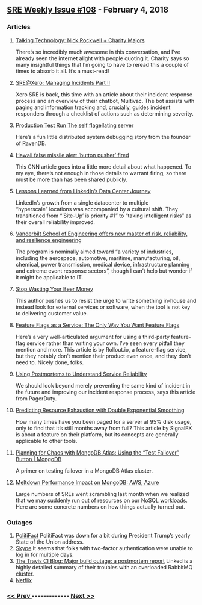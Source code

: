 ## [SRE Weekly Issue #108](https://sreweekly.com/sre-weekly-issue-108/) - February 4, 2018
### Articles

1. [Talking Technology: Nick Rockwell + Charity Majors](https://open.nytimes.com/talking-technology-nick-rockwell-charity-majors-2acad1690dcf)

    There’s so incredibly much awesome in this conversation, and I’ve already seen the internet alight with people quoting it. Charity says so many insightful things that I’m going to have to reread this a couple of times to absorb it all. It’s a must-read!
1. [SRE@Xero: Managing Incidents Part II](https://devblog.xero.com/sre-xero-managing-incidents-part-ii-224a6e06f426)

    Xero SRE is back, this time with an article about their incident response process and an overview of their chatbot, Multivac. The bot assists with paging and information tracking and, crucially, guides incident responders through a checklist of actions such as determining severity.
1. [Production Test Run The self flagellating server](https://ayende.com/blog/181441-C/production-test-run-the-self-flagellating-server)

    Here’s a fun little distributed system debugging story from the founder of RavenDB.
1. [Hawaii false missile alert ‘button pusher’ fired](http://www.cnn.com/2018/01/30/us/hawaii-false-alarm-investigation/index.html?utm_source=CNN+Five+Things&utm_campaign=4745781153-EMAIL_CAMPAIGN_2018_01_31&utm_medium=email&utm_term=0_6da287d761-4745781153-83152125)

    This CNN article goes into a little more detail about what happened. To my eye, there’s not enough in those details to warrant firing, so there must be more than has been shared publicly.
1. [Lessons Learned from LinkedIn’s Data Center Journey](https://engineering.linkedin.com/blog/2018/02/lessons-learned-from-linkedins-data-center-journey)

    LinkedIn’s growth from a single datacenter to multiple “hyperscale” locations was accompanied by a cultural shift. They transitioned from “‘Site-Up’ is priority #1” to “taking intelligent risks” as their overall reliability improved.
1. [Vanderbilt School of Engineering offers new master of risk, reliability, and resilience engineering](https://news.vanderbilt.edu/2018/01/31/vanderbilt-school-of-engineering-offers-new-master-of-risk-reliability-and-resilience-engineering/)

    The program is nominally aimed toward “a variety of industries, including the aerospace, automotive, maritime, manufacturing, oil, chemical, power transmission, medical device, infrastructure planning and extreme event response sectors”, though I can’t help but wonder if it might be applicable to IT.
1. [Stop Wasting Your Beer Money](https://blog.realkinetic.com/stop-wasting-your-beer-money-12c3fe5e4d54)

    This author pushes us to resist the urge to write something in-house and instead look for external services or software, when the tool is not key to delivering customer value.
1. [Feature Flags as a Service: The Only Way You Want Feature Flags](https://rollout.io/blog/feature-flags-as-a-service/)

    Here’s a very well-articulated argument for using a third-party feature-flag service rather than writing your own. I’ve seen every pitfall they mention and more. This article is by Rollout.io, a feature-flag service, but they notably don’t mention their product even once, and they don’t need to. Nicely done, folks.
1. [Using Postmortems to Understand Service Reliability](https://www.pagerduty.com/blog/postmortem-understand-service-reliability/)

    We should look beyond merely preventing the same kind of incident in the future and improving our incident response process, says this article from PagerDuty.
1. [Predicting Resource Exhaustion with Double Exponential Smoothing](https://signalfx.com/blog/predicting-resource-exhaustion-double-exponential-smoothing/)

    How many times have you been paged for a server at 95% disk usage, only to find that it’s still months away from full? This article by SignalFX is about a feature on their platform, but its concepts are generally applicable to other tools.
1. [Planning for Chaos with MongoDB Atlas: Using the “Test Failover” Button | MongoDB](https://www.mongodb.com/blog/post/planning-for-chaos-with-mongodb-atlas-using-the-test-failover-button?utm_medium=dzone-synd)

    A primer on testing failover in a MongoDB Atlas cluster.
1. [Meltdown Performance Impact on MongoDB: AWS, Azure](https://scalegrid.io/blog/meltdown-performance-impact-on-mongodb-aws-azure-digitalocean/?)

    Large numbers of SREs went scrambling last month when we realized that we may suddenly run out of resources on our NoSQL workloads. Here are some concrete numbers on how things actually turned out.
### Outages

1. [PolitiFact](http://www.cnn.com/2018/01/30/politics/politifact-crash-state-of-the-union-2018/index.html?utm_source=CNN+Five+Things&utm_campaign=4745781153-EMAIL_CAMPAIGN_2018_01_31&utm_medium=email&utm_term=0_6da287d761-4745781153-83152125)
    PolitiFact was down for a bit during President Trump’s yearly State of the Union address.
1. [Skype](https://www.theregister.co.uk/2018/01/29/skype_signin_issues/)
    It seems that folks with two-factor authentication were unable to log in for multiple days.
1. [The Travis CI Blog: Major build outage: a postmortem report](http://blog.travis-ci.com/2018-01-31-build-outage-postmortem)
    Linked is a highly detailed summary of their troubles with an overloaded RabbitMQ cluster.
1. [Netflix](https://www.express.co.uk/news/world/912252/Netflix-down-streaming-issues-iPhone-iPad-laptop-Twitter-reaction)

### [ << Prev ](sreweekly-107.md) ------------- [ Next >> ](sreweekly-109.md)